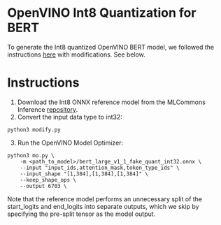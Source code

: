 #  OpenVINO Int8 Quantization for BERT

To generate the Int8 quantized OpenVINO BERT model, we followed the
instructions [here](https://docs.openvinotoolkit.org/latest/omz_demos_python_demos_bert_question_answering_demo_README.html) with modifications. See below.

#  Instructions
1. Download the Int8 ONNX reference model from the MLCommons Inference
[repository](https://github.com/mlcommons/inference/tree/master/language/bert).
2. Convert the input data type to int32:
```
python3 modify.py
```

3. Run the OpenVINO Model Optimizer:
```
python3 mo.py \
    -m <path_to_model>/bert_large_v1_1_fake_quant_int32.onnx \
    --input "input_ids,attention_mask,token_type_ids" \ 
    --input_shape "[1,384],[1,384],[1,384]" \
    --keep_shape_ops \
    --output 6703 \
```
Note that the reference model performs an unnecessary split of the start_logits and end_logits into
separate outputs, which we skip by specifying the pre-split tensor as the model output.

